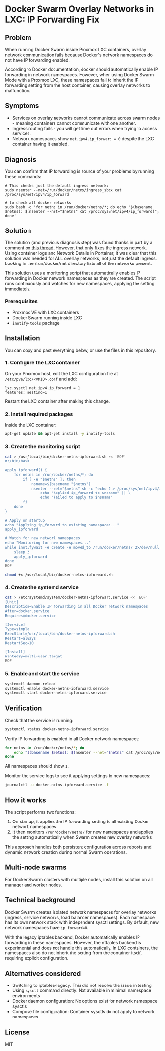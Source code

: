 # Docker Swarm Overlay Networks in LXC: IP Forwarding Fix

## Problem

When running Docker Swarm inside Proxmox LXC containers, overlay network communication fails because Docker's network namespaces do not have IP forwarding enabled.

According to Docker documentation, docker should automatically enable IP forwarding in network namespaces. However, when using Docker Swarm Mode with a Proxmox LXC, these namespaces fail to inherit the IP forwarding setting from the host container, causing overlay networks to malfunction.

## Symptoms

- Services on overlay networks cannot communicate across swarm nodes - meaning containers cannot communicate with one another.
- Ingress routing fails - you will get time out errors when trying to access services.
- Network namespaces show `net.ipv4.ip_forward = 0` despite the LXC container having it enabled.

## Diagnosis

You can confirm that IP forwarding is source of your problems by running these commands:

```
# This checks just the default ingress network:
sudo nsenter --net=/run/docker/netns/ingress_sbox cat /proc/sys/net/ipv4/ip_forward

# to check all docker networks
sudo bash -c 'for netns in /run/docker/netns/*; do echo "$(basename $netns): $(nsenter --net="$netns" cat /proc/sys/net/ipv4/ip_forward)"; done'
```

## Solution

The solution (and previous diagnosis step) was found thanks in part by a comment on [this thread](https://discuss.linuxcontainers.org/t/docker-swarm-in-lxd-container/937/2). However, that only fixes the ingress network. Using container logs and Network Details in Portainer, it was clear that this solution was needed for ALL overlay networks, not just the default ingress. Looking in the /run/docker/net directory lists all of the networks present.

This solution uses a monitoring script that automatically enables IP forwarding in Docker network namespaces as they are created. The script runs continuously and watches for new namespaces, applying the setting immediately.

### Prerequisites

- Proxmox VE with LXC containers
- Docker Swarm running inside LXC
- `inotify-tools` package

## Installation

You can copy and past everything below, or use the files in this repository.

### 1. Configure the LXC container

On your Proxmox host, edit the LXC configuration file at `/etc/pve/lxc/<VMID>.conf` and add:

```
lxc.sysctl.net.ipv4.ip_forward = 1
features: nesting=1
```

Restart the LXC container after making this change.

### 2. Install required packages

Inside the LXC container:

```bash
apt-get update && apt-get install -y inotify-tools
```

### 3. Create the monitoring script

```bash
cat > /usr/local/bin/docker-netns-ipforward.sh << 'EOF'
#!/bin/bash

apply_ipforward() {
    for netns in /run/docker/netns/*; do
        if [ -e "$netns" ]; then
            nsname=$(basename "$netns")
            nsenter --net="$netns" sh -c "echo 1 > /proc/sys/net/ipv4/ip_forward" 2>/dev/null && \
                echo "Applied ip_forward to $nsname" || \
                echo "Failed to apply to $nsname"
        fi
    done
}

# Apply on startup
echo "Applying ip_forward to existing namespaces..."
apply_ipforward

# Watch for new network namespaces
echo "Monitoring for new namespaces..."
while inotifywait -e create -e moved_to /run/docker/netns/ 2>/dev/null; do
    sleep 2
    apply_ipforward
done
EOF

chmod +x /usr/local/bin/docker-netns-ipforward.sh
```

### 4. Create the systemd service

```bash
cat > /etc/systemd/system/docker-netns-ipforward.service << 'EOF'
[Unit]
Description=Enable IP forwarding in all Docker network namespaces
After=docker.service
Requires=docker.service

[Service]
Type=simple
ExecStart=/usr/local/bin/docker-netns-ipforward.sh
Restart=always
RestartSec=10

[Install]
WantedBy=multi-user.target
EOF
```

### 5. Enable and start the service

```bash
systemctl daemon-reload
systemctl enable docker-netns-ipforward.service
systemctl start docker-netns-ipforward.service
```

## Verification

Check that the service is running:

```bash
systemctl status docker-netns-ipforward.service
```

Verify IP forwarding is enabled in all Docker network namespaces:

```bash
for netns in /run/docker/netns/*; do
    echo "$(basename $netns): $(nsenter --net="$netns" cat /proc/sys/net/ipv4/ip_forward)"
done
```

All namespaces should show `1`.

Monitor the service logs to see it applying settings to new namespaces:

```bash
journalctl -u docker-netns-ipforward.service -f
```

## How it works

The script performs two functions:

1. On startup, it applies the IP forwarding setting to all existing Docker network namespaces
2. It then monitors `/run/docker/netns/` for new namespaces and applies the setting automatically when Swarm creates new overlay networks

This approach handles both persistent configuration across reboots and dynamic network creation during normal Swarm operations.

## Multi-node swarms

For Docker Swarm clusters with multiple nodes, install this solution on all manager and worker nodes.

## Technical background

Docker Swarm creates isolated network namespaces for overlay networks (ingress, service networks, load balancer namespaces). Each namespace has its own network stack with independent sysctl settings. By default, new network namespaces have `ip_forward=0`.

With the legacy iptables backend, Docker automatically enables IP forwarding in these namespaces. However, the nftables backend is experimental and does not handle this automatically. In LXC containers, the namespaces also do not inherit the setting from the container itself, requiring explicit configuration.

## Alternatives considered

- Switching to iptables-legacy: This did not resolve the issue in testing
- Using `sysctl` command directly: Not available in minimal namespace environments
- Docker daemon configuration: No options exist for network namespace sysctls
- Compose file configuration: Container sysctls do not apply to network namespaces

## License

MIT
